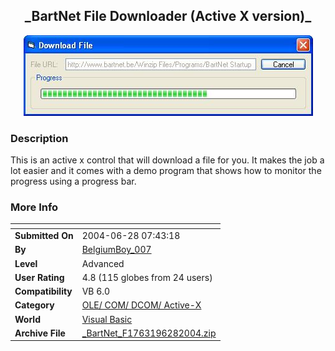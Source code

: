 ﻿<div align="center">

## \_BartNet File Downloader \(Active X version\)\_

<img src="PIC2004628742459655.JPG">
</div>

### Description

This is an active x control that will download a file for you. It makes the job a lot easier and it comes with a demo program that shows how to monitor the progress using a progress bar.
 
### More Info
 


<span>             |<span>
---                |---
**Submitted On**   |2004-06-28 07:43:18
**By**             |[BelgiumBoy\_007](https://github.com/Planet-Source-Code/PSCIndex/blob/master/ByAuthor/belgiumboy-007.md)
**Level**          |Advanced
**User Rating**    |4.8 (115 globes from 24 users)
**Compatibility**  |VB 6\.0
**Category**       |[OLE/ COM/ DCOM/ Active\-X](https://github.com/Planet-Source-Code/PSCIndex/blob/master/ByCategory/ole-com-dcom-active-x__1-29.md)
**World**          |[Visual Basic](https://github.com/Planet-Source-Code/PSCIndex/blob/master/ByWorld/visual-basic.md)
**Archive File**   |[\_BartNet\_F1763196282004\.zip](https://github.com/Planet-Source-Code/belgiumboy-007-bartnet-file-downloader-active-x-version__1-54640/archive/master.zip)








